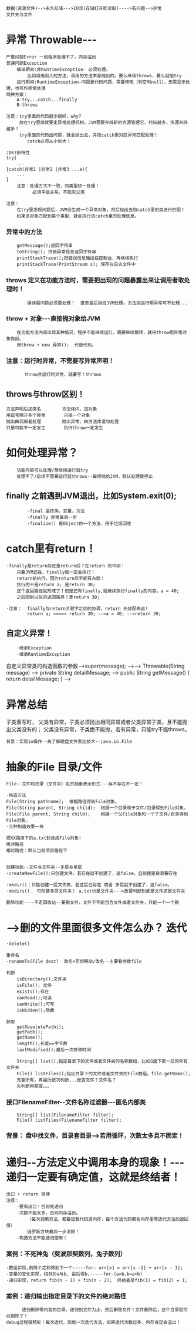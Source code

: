     数据(资源文件)-->永久存储--->IO流(存储打开即读取)---->有问题-->异常
    文件夹与文件
 
 
 
#   异常 Throwable---
    严重问题Error 一般程序处理不了，内存溢出
    普通问题Exception
        编译期间:非RuntimeException- 必须处理。
            比如调用别人的方法，调用的方法本身抛出的。要么继续throws，要么就地try
        运行期间:RuntimeException-问题是代码问题，需要修改（判空判null），无需显示处理，也可作异常处理
    两种方案：
        A-try...catch...finally
        B-throws 
    
    注意：try里面的代码越少越好，why?
         放在try里面就要走异常处理机制，JVM需要开辟新的资源管理它，代码越多，资源开辟越多！
         try里面的代码出问题，就会抛出去，并找catch里对应异常匹配处理！
            catch必须从小到大！
         
    JDK7新特性
    try{
        ...
    }catch(异常1 |异常2 |异常3 ...e){
        ...
    }     
        注意：处理方式不一致，同类型统一处理！
              必须平级关系，不能有父类
        
    注意：
        在try里发现问题后，JVM会生成一个异常对象，然后抛出去和catch里的类进行匹配！
        如果该对象匹配到某个类型，就会执行该catch里的处理信息。
### 异常中的方法   
    
        getMessage();返回字符串
        toString(); 拼接异常信息返回字符串
        printStackTrace();把错误信息输出在控制台，再继续执行
        printStackTrace(PrintStream s); 保存在日志文件中
        
### throws 定义在功能方法时，需要把出现的问题暴露出来让调用者取处理时！
            编译器问题必须要处理！  直至最后抛给JVM处理。方法抛运行期异常可不处理...
             
###  throw + 对象---直接抛对象给JVM
        在功能方法内部出现某种情况，程序不能继续运行，需要继续跳转，就用throw把异常对象抛出。
        用throw + new 异常();  代替代码。  
                 
###  注意：运行时异常，不需要写异常声明！
           throw非运行时异常，就要写！throws       
      
##     throws与throw区别！
    方法声明后加类名        方法体内，加对象
    用逗号隔开多个异常       只抛一个对象
    抛出由调用者处理        抛出异常，由方法体语句处理
    只是可能不一定发生       执行throw一定发生
     
#   如何处理异常？
        功能内部可以处理/想继续运行就try
        处理不了/后续不需要运行就throws--最终抛给JVM，默认处理是停止
        
## finally 之前遇到JVM退出，比如System.exit(0);
            ·final 最终类，变量，方法
            ·finally 异常最后一步
            ·finalize() 是Object的一个方法，用于垃圾回收
      
#  catch里有return！
    ·finally是return前还是return后？在return 的中间！
        只要JVM还在，finally就一定会执行！
        return前执行，因为return后不能有东西！        
        执行的不是return a; 是return 30;
        这个返回路径就形成了！但是还有finally,就继续执行finally的内容。a = 40;
        之后回到以前的返回路径！走return 30;
        
    ·注意：  finally与return关键字之间的协调，return 先装配再返!       
            return a; <===> return 30; -->a = 40; -->return 30;
 
## 自定义异常！ 
        ·继承Exception
        ·继承RuntimeException
   自定义异常类的构造函数的参数-->super(message); -->--> Throwable(String message)
   --> private String detailMessage; 
   -->
    public String getMessage() {
        return detailMessage;
    }
   --> 
   
# 异常总结
   子类重写时，
   父类有异常，子类必须抛出相同异常或者父类异常子类，且不能抛出父类没有的；
   父类没有异常，子类绝不能抛，若有异常，只能try不能throws。
   
   
        
    背景：实现io操作--先了解硬盘文件表达技术--java.io.File
#   抽象的File    目录/文件
    File--文件和目录（文件夹）名的抽象表示形式---存不存在不一定！
    
    ·构造方法
    File(String pathname);  根据路径得到File对象。
    File(String parent, String child);  根据一个目录和子文件/目录得到File对象。  
    File(File parent, String child);    根据一个父File对象和一个子文件/目录得到File对象。
    ·三种构造效果一样
    
    把XX路径下的a.txt封装成File对象!
    绝对路径
    相对路径：默认当前项目路径下
    
    
    创建功能--文件与文件夹--多层与单层
    ·createNewFile():只创建文件，若存在就不创建了，返false。且前提是目录要存在
    
    ·mkdir()：只能创建一层文件夹，若这层已存在 或者 多层就不创建了，返false。
    ·mkdirs()： 可创建多层文件夹！ a.txt也是文件夹--->故要判断到底是文件还是文件夹
    
    删除功能----不走回收站--要删文件，文件下不能包含文件或者文件夹，只能一个一个删
#        -->删的文件里面很多文件怎么办？ 迭代
    ·delete()
    
    重命名
    ·renameTo(File dest)  改名+剪切移动/改名--主要看参数file  
    
    判断
        isDirectory();文件夹
        isFile(); 文件
        exists();存在
        canRead();可读
        canWrite();可写
        isHidden();隐藏
        
    获取
        getAbsolutePath();
        getPath();
        getName();
        length();长度==字节数
        lastModified();最后一次修改时间
        
        String[] list();指定目录下的文件或者文件夹的名称数组，比如G盘下第一层的所有文件夹
        File() listFiles();指定目录下的文件或者文件夹的File数组。file.getName();
        先拿所有，再遍历依次判断...是否文件？文件名？
        先判断再获取。。。
        
###   接口FilenameFilter--文件名称过滤器---匿名内部类
        String[] list(FilenameFilter filter);
        File() listFiles(FilenameFilter filter);      
    

###    背景： 盘中找文件，目录套目录-->若用循环，次数太多且不固定！
#   递归--方法定义中调用本身的现象！---递归一定要有确定值，这就是终结者！
    出口 + return 规律
    注意：
        ·要有出口！否则死递归
        ·次数不能太多，否则内存溢出。
            （每次调用方法，都要加载代码进内存，每个方法代码都在内存里等迭代方法的返回值）
            俄罗斯方块最后一步消除！
        ·构造方法不能递归使用！

###   案例：不死神兔（斐波那契数列，兔子数列）
    ·数组实现,前两个之和得到下一个-----for- arr[x] = arr[x -2] + arr[x - 1];
    ·变量的变化实现，相邻的a与b, 最后得b,-----for-(a=b,b=a+b)
    ·递归实现，return fib(n - 1) + fib(n - 2);  终结者是fib(1) = fib(2) = 1;
    

### 案例：递归输出指定目录下的文件的绝对路径
          递归删除带内容的目录。递归到文件为止，然后删除文件！文件删除后，这个目录就可以删除了！
    debug过程很精彩！每次迭代，加载一次迭代方法，如果迭代次数过多，内存肯定会溢出！     
          







